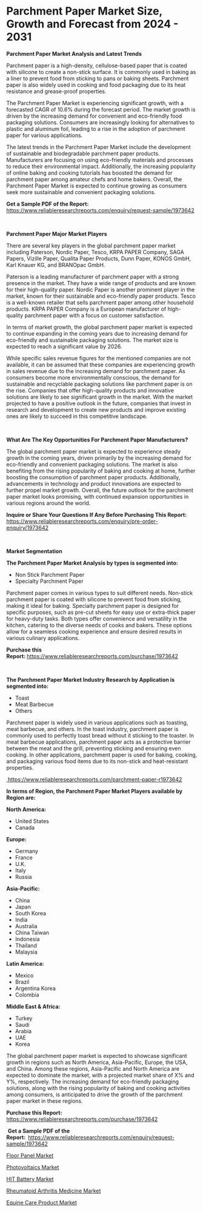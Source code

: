 <p><h1>Parchment Paper Market Size, Growth and Forecast from 2024 - 2031</h1></p><p><strong>Parchment Paper Market Analysis and Latest Trends</strong></p>
<p><p>Parchment paper is a high-density, cellulose-based paper that is coated with silicone to create a non-stick surface. It is commonly used in baking as a liner to prevent food from sticking to pans or baking sheets. Parchment paper is also widely used in cooking and food packaging due to its heat resistance and grease-proof properties.</p><p>The Parchment Paper Market is experiencing significant growth, with a forecasted CAGR of 10.6% during the forecast period. The market growth is driven by the increasing demand for convenient and eco-friendly food packaging solutions. Consumers are increasingly looking for alternatives to plastic and aluminum foil, leading to a rise in the adoption of parchment paper for various applications.</p><p>The latest trends in the Parchment Paper Market include the development of sustainable and biodegradable parchment paper products. Manufacturers are focusing on using eco-friendly materials and processes to reduce their environmental impact. Additionally, the increasing popularity of online baking and cooking tutorials has boosted the demand for parchment paper among amateur chefs and home bakers. Overall, the Parchment Paper Market is expected to continue growing as consumers seek more sustainable and convenient packaging solutions.</p></p>
<p><strong>Get a Sample PDF of the Report:&nbsp;</strong> <a href="https://www.reliableresearchreports.com/enquiry/request-sample/1973642">https://www.reliableresearchreports.com/enquiry/request-sample/1973642</a></p>
<p>&nbsp;</p>
<p><strong>Parchment Paper Major Market Players</strong></p>
<p><p>There are several key players in the global parchment paper market including Paterson, Nordic Paper, Tesco, KRPA PAPER Company, SAGA Papers, Vizille Paper, Qualita Paper Products, Dunn Paper, KONOS GmbH, Karl Knauer KG, and BRANOpac GmbH. </p><p>Paterson is a leading manufacturer of parchment paper with a strong presence in the market. They have a wide range of products and are known for their high-quality paper. Nordic Paper is another prominent player in the market, known for their sustainable and eco-friendly paper products. Tesco is a well-known retailer that sells parchment paper among other household products. KRPA PAPER Company is a European manufacturer of high-quality parchment paper with a focus on customer satisfaction.</p><p>In terms of market growth, the global parchment paper market is expected to continue expanding in the coming years due to increasing demand for eco-friendly and sustainable packaging solutions. The market size is expected to reach a significant value by 2026.</p><p>While specific sales revenue figures for the mentioned companies are not available, it can be assumed that these companies are experiencing growth in sales revenue due to the increasing demand for parchment paper. As consumers become more environmentally conscious, the demand for sustainable and recyclable packaging solutions like parchment paper is on the rise. Companies that offer high-quality products and innovative solutions are likely to see significant growth in the market. With the market projected to have a positive outlook in the future, companies that invest in research and development to create new products and improve existing ones are likely to succeed in this competitive landscape.</p></p>
<p>&nbsp;</p>
<p><strong>What Are The Key Opportunities For Parchment Paper Manufacturers?</strong></p>
<p><p>The global parchment paper market is expected to experience steady growth in the coming years, driven primarily by the increasing demand for eco-friendly and convenient packaging solutions. The market is also benefiting from the rising popularity of baking and cooking at home, further boosting the consumption of parchment paper products. Additionally, advancements in technology and product innovations are expected to further propel market growth. Overall, the future outlook for the parchment paper market looks promising, with continued expansion opportunities in various regions around the world.</p></p>
<p><strong>Inquire or Share Your Questions If Any Before Purchasing This Report:</strong> <a href="https://www.reliableresearchreports.com/enquiry/pre-order-enquiry/1973642">https://www.reliableresearchreports.com/enquiry/pre-order-enquiry/1973642</a></p>
<p>&nbsp;</p>
<p><strong>Market Segmentation</strong></p>
<p><strong>The Parchment Paper Market Analysis by types is segmented into:</strong></p>
<p><ul><li>Non Stick Parchment Paper</li><li>Specialty Parchment Paper</li></ul></p>
<p><p>Parchment paper comes in various types to suit different needs. Non-stick parchment paper is coated with silicone to prevent food from sticking, making it ideal for baking. Specialty parchment paper is designed for specific purposes, such as pre-cut sheets for easy use or extra-thick paper for heavy-duty tasks. Both types offer convenience and versatility in the kitchen, catering to the diverse needs of cooks and bakers. These options allow for a seamless cooking experience and ensure desired results in various culinary applications.</p></p>
<p><strong>Purchase this Report:&nbsp;</strong><a href="https://www.reliableresearchreports.com/purchase/1973642">https://www.reliableresearchreports.com/purchase/1973642</a></p>
<p>&nbsp;</p>
<p><strong>The Parchment Paper Market Industry Research by Application is segmented into:</strong></p>
<p><ul><li>Toast</li><li>Meat Barbecue</li><li>Others</li></ul></p>
<p><p>Parchment paper is widely used in various applications such as toasting, meat barbecue, and others. In the toast industry, parchment paper is commonly used to perfectly toast bread without it sticking to the toaster. In meat barbecue applications, parchment paper acts as a protective barrier between the meat and the grill, preventing sticking and ensuring even cooking. In other applications, parchment paper is used for baking, cooking, and packaging various food items due to its non-stick and heat-resistant properties.</p></p>
<p><a href="https://www.reliableresearchreports.com/parchment-paper-r1973642">&nbsp;https://www.reliableresearchreports.com/parchment-paper-r1973642</a></p>
<p><strong>In terms of Region, the Parchment Paper Market Players available by Region are:</strong></p>
<p>
    <p> <strong> North America: </strong>
        <ul>
            <li>United States</li>
            <li>Canada</li>
        </ul>
        </p> 
    <p> <strong> Europe: </strong>
        <ul>
            <li>Germany</li>
            <li>France</li>
            <li>U.K.</li>
            <li>Italy</li>
            <li>Russia</li>
        </ul>
        </p> 
    <p> <strong> Asia-Pacific: </strong>
        <ul>
            <li>China</li>
            <li>Japan</li>
            <li>South Korea</li>
            <li>India</li>
            <li>Australia</li>
            <li>China Taiwan</li>
            <li>Indonesia</li>
            <li>Thailand</li>
            <li>Malaysia</li>
        </ul>
        </p> 
    <p> <strong> Latin America: </strong>
        <ul>
            <li>Mexico</li>
            <li>Brazil</li>
            <li>Argentina Korea</li>
            <li>Colombia</li>
        </ul>
        </p> 
    <p> <strong> Middle East & Africa: </strong>
        <ul>
            <li>Turkey</li>
            <li>Saudi</li>
            <li>Arabia</li>
            <li>UAE</li>
            <li>Korea</li>
        </ul>
    </p>
    </p>
<p><p>The global parchment paper market is expected to showcase significant growth in regions such as North America, Asia-Pacific, Europe, the USA, and China. Among these regions, Asia-Pacific and North America are expected to dominate the market, with a projected market share of X% and Y%, respectively. The increasing demand for eco-friendly packaging solutions, along with the rising popularity of baking and cooking activities among consumers, is anticipated to drive the growth of the parchment paper market in these regions.</p></p>
<p><strong>Purchase this Report: </strong><a href="https://www.reliableresearchreports.com/purchase/1973642">https://www.reliableresearchreports.com/purchase/1973642</a></p>
<p>&nbsp;<strong>Get a Sample PDF of the Report:&nbsp;&nbsp;</strong><a href="https://www.reliableresearchreports.com/enquiry/request-sample/1973642">https://www.reliableresearchreports.com/enquiry/request-sample/1973642</a></p>
<p><strong></strong></p>
<p><p><a href="https://medium.com/@richard.james09789/deep-dive-into-the-floor-panel-market-itstrends-market-segmentation-and-competitive-analysis-95658eaf7b09">Floor Panel Market</a></p><p><a href="https://github.com/ranaacryptoaddmin/Market-Research-Report-List-1/blob/main/photovoltaics-market.md">Photovoltaics Market</a></p><p><a href="https://github.com/jadenRaynor/Market-Research-Report-List-1/blob/main/hit-battery-market.md">HIT Battery Market</a></p><p><a href="https://issuu.com/reportprime-2/docs/rheumatoid-arthritis-medicine-market-size-2030.ppt">Rheumatoid Arthritis Medicine Market</a></p><p><a href="https://issuu.com/reportprime-2/docs/equine-care-product-market-size-2030.pptx">Equine Care Product Market</a></p></p>